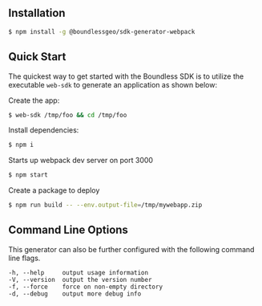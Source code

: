 ## Installation

```sh
$ npm install -g @boundlessgeo/sdk-generator-webpack
```

## Quick Start

The quickest way to get started with the Boundless SDK is to utilize the executable `web-sdk` to generate an application as shown below:

Create the app:

```bash
$ web-sdk /tmp/foo && cd /tmp/foo
```

Install dependencies:

```bash
$ npm i
```

Starts up webpack dev server on port 3000

```bash
$ npm start
```

Create a package to deploy

```bash
$ npm run build -- --env.output-file=/tmp/mywebapp.zip
```

## Command Line Options

This generator can also be further configured with the following command line flags.

    -h, --help     output usage information
    -V, --version  output the version number
    -f, --force    force on non-empty directory
    -d, --debug    output more debug info
